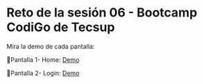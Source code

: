 # Reto de la sesión 06 - Bootcamp CodiGo  de Tecsup

Mira la demo de cada pantalla:

📌Pantalla 1- Home: [Demo](https://raulsr92.github.io/CodiGO-tarea-Sesion6-LittleLemon/home.html)

📌Pantalla 2- Login: [Demo](https://raulsr92.github.io/CodiGO-tarea-Sesion6-LittleLemon/login.html)